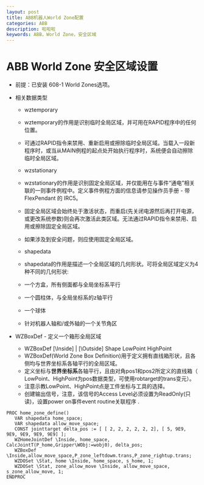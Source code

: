 ```yaml
---
layout: post
title: ABB机器人World Zone配置
categories: ABB
description: 啦啦啦
keywords: ABB，World Zone，安全区域
---
```

# ABB World Zone 安全区域设置

- 前提：已安装 608-1 World Zones选项。
- 相关数据类型
   
  - wztemporary
     
  - wztemporary的作用是识别临时全局区域，并可用在RAPID程序中的任何位置。
  - 可通过RAPID指令来禁用、重新启用或擦除临时全局区域。当载入一段新程序时，或当从MAIN例程的起点处开始执行程序时，系统便会自动擦除临时全局区域。
     
  - wzstationary
     
  - wzstationary的作用是识别固定全局区域，并仅能用在与事件“通电”相关联的一则事件例程中。定义事件例程方面的信息请参见操作员手册 - 带 FlexPendant 的 IRC5。
  - 固定全局区域会始终处于激活状态，而重启(先关闭电源然后再打开电源，或更改系统参数)则会再次激活此类区域。无法通过RAPID指令来禁用、启用或擦除固定全局区域。
  - 如果涉及到安全问题，则应使用固定全局区域。
  - shapedata
     
  - shapedata的作用是描述一个全局区域的几何形状。可将全局区域定义为4种不同的几何形状:
  - 一个方盒，所有侧面都与全局坐标系平行
  - 一个圆柱体，与全局坐标系的z轴平行
  - 一个球体
  - 针对机器人轴和/或外轴的一个关节角区
- WZBoxDef - 定义一个箱形全局区域
  - WZBoxDef [\Inside] | [\Outside] Shape LowPoint HighPoint
  - WZBoxDef(World Zone Box Definition)用于定义拥有直线箱形状，且各侧均与世界坐标系各轴平行的全局区域。
  - 定义坐标与**世界坐标系**各轴平行，且由对角pos1和pos2所定义的直线箱（ LowPoint、HighPoint为pos数据类型，可使用robtarget的trans变元）。
  - 注意示教LowPoint、HighPoint点是工件坐标与工具的选择。
  - 创建输出信号，注意，该信号的Access Level必须设置为ReadOnly(只读)，设置power on事件event routine关联程序 .
 ```
 PROC home_zone_define()   
    VAR shapedata home_space;
    VAR shapedata allow_move_space;
    CONST jointtarget delta_pos := [ [ 2, 2, 2, 2, 2, 2], [ 5, 9E9, 9E9, 9E9, 9E9, 9E9] ];
    WZHomeJointDef \Inside, home_space, CalcJointT(P_home,Gripper\WObj:=wobj0), delta_pos;
    WZBoxDef \Inside,allow_move_space,P_zone_leftdowm.trans,P_zone_rightup.trans;
    WZDOSet \Stat, home \Inside, home_space, s_home, 1;
    WZDOSet \Stat, zone_allow_move \Inside, allow_move_space, s_zone_allow_move, 1;
ENDPROC
 ```
